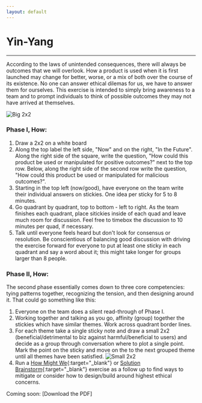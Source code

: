 ```yaml
---
layout: default
---
```


# Yin-Yang

* * *

According to the laws of unintended consequences, there will always be outcomes that we will overlook. How a product is used when it is first launched may change for better, worse, or a mix of both over the course of its existence. No one can answer ethical dilemas for us, we have to answer them for ourselves. This exercise is intended to simply bring awareness to a team and to prompt individuals to think of possible outcomes they may not have arrived at themselves.

![Big 2x2](https://mkdale.github.com/ethics-frameworks/assets/img/Yin-yang-phase1.jpg)

### Phase I, How: 

1. Draw a 2x2 on a white board
2. Along the top label the left side, "Now" and on the right, "In the Future". Along the right side of the square, write the question, "How could this product be used or manipulated for positive outcomes?" next to the top row. Below, along the right side of the second row write the question, "How could this product be used or manipulated for malicious outcomes?".
3. Starting in the top left (now/good), have everyone on the team write their individual answers on stickies. One idea per sticky for 5 to 8 minutes.
4. Go quadrant by quadrant, top to bottom - left to right. As the team finishes each quadrant, place sitickies inside of each quad and leave much room for discussion. Feel free to timebox the discussion to 10 minutes per quad, if necessary.
5. Talk until everyone feels heard but don't look for consensus or resolution. Be conscientious of balancing good discussion with driving the exercise forward for everyone to put at least one sticky in each quadrant and say a word about it; this might take longer for groups larger than 8 people.

### Phase II, How: 

The second phase essentially comes down to three core competencies: tying patterns together, recognizing the tension, and then designing around it. That could go something like this:

1. Everyone on the team does a silent read-through of Phase I.
2. Working together and talking as you go, affinity (group) together the stickies which have similar themes. Work across quadrant border lines.
3. For each theme take a single sticky note and draw a small 2x2 (beneficial/detrimental to biz against harmful/beneficial to users) and decide as a group through conversation where to plot a single point. Mark the point on the sticky and move on the to the next grouped theme until all themes have been satisfied.
![Small 2x2](https://mkdale.github.com/ethics-frameworks/assets/img/Yin-yang-phase2.jpg)
4. Run a 
[How Might We](http://www.designkit.org/methods/3){:target="_blank"} or [Solution Brainstorm](http://www.designkit.org/methods/1){:target="_blank"} exercise as a follow up to find ways to mitigate or consider how to design/build around highest ethical concerns.

Coming soon:
[Download the PDF]
